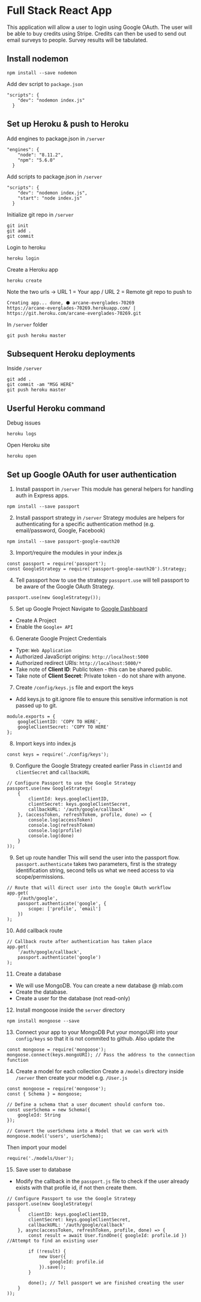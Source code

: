 # Full Stack React App
This application will allow a user to login using Google OAuth.
The user will be able to buy credits using Stripe.
Credits can then be used to send out email surveys to people.
Survey results will be tabulated.

## Install nodemon
```
npm install --save nodemon
```
Add dev script to ```package.json```
```
"scripts": {
    "dev": "nodemon index.js"
  }
```

## Set up Heroku & push to Heroku
Add engines to package.json in ```/server```
```
"engines": {
    "node": "8.11.2",
    "npm": "5.6.0"
  }
```
Add scripts to package.json in ```/server```
```
"scripts": {
    "dev": "nodemon index.js",
    "start": "node index.js"
  }
```
Initialize git repo in ```/server```
```
git init
git add .
git commit
```
Login to heroku
```
heroku login
```
Create a Heroku app
```
heroku create
```
Note the two urls -> URL 1 = Your app / URL 2 = Remote git repo to push to
```
Creating app... done, ⬢ arcane-everglades-70269
https://arcane-everglades-70269.herokuapp.com/ | https://git.heroku.com/arcane-everglades-70269.git
```
In ```/server``` folder
```
git push heroku master
```

## Subsequent Heroku deployments
Inside ```/server```
```
git add .
git commit -am "MSG HERE"
git push heroku master
```

## Userful Heroku command
Debug issues
```
heroku logs
```
Open Heroku site
```
heroku open
```

## Set up Google OAuth for user authentication

1. Install passport in ```/server```
This module has general helpers for handling auth in Express apps.

```
npm install --save passport
```

2. Install passport strategy in ```/server```
Strategy modules are helpers for authenticating for a specific authentication method (e.g. email/password, Google, Facebook)
```
npm install --save passport-google-oauth20
```

3. Import/require the modules in your index.js
```
const passport = require('passport');
const GoogleStrategy = require('passport-google-oauth20').Strategy;
```

4. Tell passport how to use the strategy
```passport.use``` will tell passport to be aware of the Google OAuth Strategy.
```
passport.use(new GoogleStrategy());
```
5. Set up Google Project
Navigate to [Google Dashboard](https://console.developers.google.com/)
* Create A Project
* Enable the ```Google+ API```

6. Generate Google Project Credentials
* Type: ```Web Application```
* Authorized JavaScript origins: ```http://localhost:5000```
* Authorized redirect URIs: ```http://localhost:5000/*```
* Take note of **Client ID**: Public token - this can be shared public.
* Take note of **Client Secret**: Private token - do not share with anyone.

7. Create ```/config/keys.js``` file and export the keys
* Add keys.js to git.ignore file to ensure this sensitive information is not passed up to git.
```
module.exports = {
	googleClientID: 'COPY TO HERE',
	googleClientSecret: 'COPY TO HERE'
};
```
8. Import keys into index.js
```
const keys = require('./config/keys');
```
9. Configure the Google Strategy created earlier
Pass in ```clientId``` and ```clientSecret``` and ```callbackURL```
```
// Configure Passport to use the Google Strategy
passport.use(new GoogleStrategy(
	{
		clientId: keys.googleClientID,
		clientSecret: keys.googleClientSecret,
		callbackURL: '/auth/google/callback'
	}, (accessToken, refreshTokem, profile, done) => {
		console.log(accessToken)
		console.log(refreshTokem)
		console.log(profile)
		console.log(done)
	}
));
```
9. Set up route handler
This will send the user into the passport flow.
```passport.authenticate``` takes two parameters, first is the strategy identification string, second tells us what we need access to via scope/permissions.
```
// Route that will direct user into the Google OAuth workflow
app.get(
	'/auth/google',
	passport.authenticate('google', {
		scope: ['profile', 'email']
	})
);
```
10. Add callback route 

```
// Callback route after authentication has taken place
app.get(
	'/auth/google/callback',
	passport.authenticate('google')
);
```


11. Create a database
* We will use MongoDB. You can create a new database @ mlab.com
* Create the database.
* Create a user for the database (not read-only)

12. Install mongoose inside the ```server``` directory
```
npm install mongoose --save
```

13. Connect your app to your MongoDB
Put your mongoURI into your ```config/keys``` so that it is not commited to github.
Also update the 
```
const mongoose = require('mongoose');
mongoose.connect(keys.mongoURI); // Pass the address to the connection function
```

14. Create a model for each collection
Create a ```/models``` directory inside ```/server``` then create your model e.g. ```/User.js```

```
const mongoose = require('mongoose');
const { Schema } = mongoose;

// Define a schema that a user document should conform too.
const userSchema = new Schema({
	googleId: String
});

// Convert the userSchema into a Model that we can work with
mongoose.model('users', userSchema);

```
Then import your model
```
require('./models/User');
```

15. Save user to database
* Modify the callback in the ```passport.js``` file to check if the user already exists with that profile id, if not then create them.
```
// Configure Passport to use the Google Strategy
passport.use(new GoogleStrategy(
	{
		clientID: keys.googleClientID,
		clientSecret: keys.googleClientSecret,
		callbackURL: '/auth/google/callback'
	}, async(accessToken, refreshToken, profile, done) => {
		const result = await User.findOne({ googleId: profile.id }) //Attempt to find an existing user

		if (!result) {
			new User({
				googleId: profile.id
			}).save();
		}
		
		done(); // Tell passport we are finished creating the user
	}
));


```
